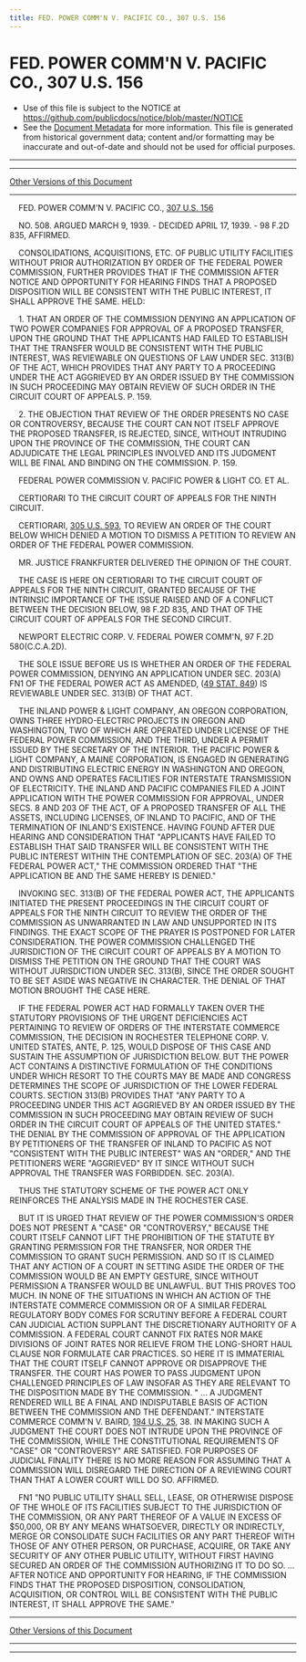 ```yaml
---
title: FED. POWER COMM'N V. PACIFIC CO., 307 U.S. 156
---
```


# FED. POWER COMM'N V. PACIFIC CO., 307 U.S. 156

* Use of this file is subject to the NOTICE at https://github.com/publicdocs/notice/blob/master/NOTICE
* See the [Document Metadata](../../../index.md) for more information.
  This file is generated from historical government data; content and/or formatting may be inaccurate and out-of-date and should not be used for official purposes.

----------
----------

[Other Versions of this Document](https://publicdocs.github.io/go/links?ns=uslm-x&ref=%2Fus%2Fcourts%2Fscotus%2FusReporter%2F307%2F156)

----------

    FED. POWER COMM'N V. PACIFIC CO., [307 U.S. 156][/us/courts/scotus/usReporter/307/156]

    NO. 508.  ARGUED MARCH 9, 1939.  - DECIDED APRIL 17, 1939.  - 98 F.2D 835, AFFIRMED.

    CONSOLIDATIONS, ACQUISITIONS, ETC. OF PUBLIC UTILITY FACILITIES WITHOUT PRIOR AUTHORIZATION BY ORDER OF THE FEDERAL POWER COMMISSION, FURTHER PROVIDES THAT IF THE COMMISSION AFTER NOTICE AND OPPORTUNITY FOR HEARING FINDS THAT A PROPOSED DISPOSITION WILL BE CONSISTENT WITH THE PUBLIC INTEREST, IT SHALL APPROVE THE SAME.  HELD:

    1.  THAT AN ORDER OF THE COMMISSION DENYING AN APPLICATION OF TWO POWER COMPANIES FOR APPROVAL OF A PROPOSED TRANSFER, UPON THE GROUND THAT THE APPLICANTS HAD FAILED TO ESTABLISH THAT THE TRANSFER WOULD BE CONSISTENT WITH THE PUBLIC INTEREST, WAS REVIEWABLE ON QUESTIONS OF LAW UNDER SEC. 313(B) OF THE ACT, WHICH PROVIDES THAT ANY PARTY TO A PROCEEDING UNDER THE ACT AGGRIEVED BY AN ORDER ISSUED BY THE COMMISSION IN SUCH PROCEEDING MAY OBTAIN REVIEW OF SUCH ORDER IN THE CIRCUIT COURT OF APPEALS.  P. 159.

    2.  THE OBJECTION THAT REVIEW OF THE ORDER PRESENTS NO CASE OR CONTROVERSY, BECAUSE THE COURT CAN NOT ITSELF APPROVE THE PROPOSED TRANSFER, IS REJECTED, SINCE, WITHOUT INTRUDING UPON THE PROVINCE OF THE COMMISSION, THE COURT CAN ADJUDICATE THE LEGAL PRINCIPLES INVOLVED AND ITS JUDGMENT WILL BE FINAL AND BINDING ON THE COMMISSION.  P. 159.

    FEDERAL POWER COMMISSION V. PACIFIC POWER & LIGHT CO. ET AL.

    CERTIORARI TO THE CIRCUIT COURT OF APPEALS FOR THE NINTH CIRCUIT.

    CERTIORARI, [305 U.S. 593][/us/courts/scotus/usReporter/305/593], TO REVIEW AN ORDER OF THE COURT BELOW WHICH DENIED A MOTION TO DISMISS A PETITION TO REVIEW AN ORDER OF THE FEDERAL POWER COMMISSION.

    MR. JUSTICE FRANKFURTER DELIVERED THE OPINION OF THE COURT.

    THE CASE IS HERE ON CERTIORARI TO THE CIRCUIT COURT OF APPEALS FOR THE NINTH CIRCUIT, GRANTED BECAUSE OF THE INTRINSIC IMPORTANCE OF THE ISSUE RAISED AND OF A CONFLICT BETWEEN THE DECISION BELOW, 98 F.2D 835, AND THAT OF THE CIRCUIT COURT OF APPEALS FOR THE SECOND CIRCUIT.

    NEWPORT ELECTRIC CORP. V. FEDERAL POWER COMM'N, 97 F.2D 580(C.C.A.2D).

    THE SOLE ISSUE BEFORE US IS WHETHER AN ORDER OF THE FEDERAL POWER COMMISSION, DENYING AN APPLICATION UNDER SEC. 203(A)  FN1  OF THE FEDERAL POWER ACT AS AMENDED, ([49 STAT. 849][/us/stat/49/849]) IS REVIEWABLE UNDER SEC. 313(B) OF THAT ACT.

    THE INLAND POWER & LIGHT COMPANY, AN OREGON CORPORATION, OWNS THREE HYDRO-ELECTRIC PROJECTS IN OREGON AND WASHINGTON, TWO OF WHICH ARE OPERATED UNDER LICENSE OF THE FEDERAL POWER COMMISSION, AND THE THIRD, UNDER A PERMIT ISSUED BY THE SECRETARY OF THE INTERIOR.  THE PACIFIC POWER & LIGHT COMPANY, A MAINE CORPORATION, IS ENGAGED IN GENERATING AND DISTRIBUTING ELECTRIC ENERGY IN WASHINGTON AND OREGON, AND OWNS AND OPERATES FACILITIES FOR INTERSTATE TRANSMISSION OF ELECTRICITY.  THE INLAND AND PACIFIC COMPANIES FILED A JOINT APPLICATION WITH THE POWER COMMISSION FOR APPROVAL, UNDER SECS. 8 AND 203 OF THE ACT, OF A PROPOSED TRANSFER OF ALL THE ASSETS, INCLUDING LICENSES, OF INLAND TO PACIFIC, AND OF THE TERMINATION OF INLAND'S EXISTENCE.  HAVING FOUND AFTER DUE HEARING AND CONSIDERATION THAT "APPLICANTS HAVE FAILED TO ESTABLISH THAT SAID TRANSFER WILL BE CONSISTENT WITH THE PUBLIC INTEREST WITHIN THE CONTEMPLATION OF SEC. 203(A) OF THE FEDERAL POWER ACT," THE COMMISSION ORDERED THAT "THE APPLICATION BE AND THE SAME HEREBY IS DENIED."

    INVOKING SEC. 313(B) OF THE FEDERAL POWER ACT, THE APPLICANTS INITIATED THE PRESENT PROCEEDINGS IN THE CIRCUIT COURT OF APPEALS FOR THE NINTH CIRCUIT TO REVIEW THE ORDER OF THE COMMISSION AS UNWARRANTED IN LAW AND UNSUPPORTED IN ITS FINDINGS.  THE EXACT SCOPE OF THE PRAYER IS POSTPONED FOR LATER CONSIDERATION.  THE POWER COMMISSION CHALLENGED THE JURISDICTION OF THE CIRCUIT COURT OF APPEALS BY A MOTION TO DISMISS THE PETITION ON THE GROUND THAT THE COURT WAS WITHOUT JURISDICTION UNDER SEC. 313(B), SINCE THE ORDER SOUGHT TO BE SET ASIDE WAS NEGATIVE IN CHARACTER.  THE DENIAL OF THAT MOTION BROUGHT THE CASE HERE.

    IF THE FEDERAL POWER ACT HAD FORMALLY TAKEN OVER THE STATUTORY PROVISIONS OF THE URGENT DEFICIENCIES ACT PERTAINING TO REVIEW OF ORDERS OF THE INTERSTATE COMMERCE COMMISSION, THE DECISION IN ROCHESTER TELEPHONE CORP. V. UNITED STATES, ANTE, P. 125, WOULD DISPOSE OF THIS CASE AND SUSTAIN THE ASSUMPTION OF JURISDICTION BELOW.  BUT THE POWER ACT CONTAINS A DISTINCTIVE FORMULATION OF THE CONDITIONS UNDER WHICH RESORT TO THE COURTS MAY BE MADE AND CONGRESS DETERMINES THE SCOPE OF JURISDICTION OF THE LOWER FEDERAL COURTS.  SECTION 313(B) PROVIDES THAT "ANY PARTY TO A PROCEEDING UNDER THIS ACT AGGRIEVED BY AN ORDER ISSUED BY THE COMMISSION IN SUCH PROCEEDING MAY OBTAIN REVIEW OF SUCH ORDER IN THE CIRCUIT COURT OF APPEALS OF THE UNITED STATES."  THE DENIAL BY THE COMMISSION OF APPROVAL OF THE APPLICATION BY PETITIONERS OF THE TRANSFER OF INLAND TO PACIFIC AS NOT "CONSISTENT WITH THE PUBLIC INTEREST" WAS AN "ORDER," AND THE PETITIONERS WERE "AGGRIEVED" BY IT SINCE WITHOUT SUCH APPROVAL THE TRANSFER WAS FORBIDDEN.  SEC. 203(A).

    THUS THE STATUTORY SCHEME OF THE POWER ACT ONLY REINFORCES THE ANALYSIS MADE IN THE ROCHESTER CASE.

    BUT IT IS URGED THAT REVIEW OF THE POWER COMMISSION'S ORDER DOES NOT PRESENT A "CASE" OR "CONTROVERSY," BECAUSE THE COURT ITSELF CANNOT LIFT THE PROHIBITION OF THE STATUTE BY GRANTING PERMISSION FOR THE TRANSFER, NOR ORDER THE COMMISSION TO GRANT SUCH PERMISSION.  AND SO IT IS CLAIMED THAT ANY ACTION OF A COURT IN SETTING ASIDE THE ORDER OF THE COMMISSION WOULD BE AN EMPTY GESTURE, SINCE WITHOUT PERMISSION A TRANSFER WOULD BE UNLAWFUL.  BUT THIS PROVES TOO MUCH.  IN NONE OF THE SITUATIONS IN WHICH AN ACTION OF THE INTERSTATE COMMERCE COMMISSION OR OF A SIMILAR FEDERAL REGULATORY BODY COMES FOR SCRUTINY BEFORE A FEDERAL COURT CAN JUDICIAL ACTION SUPPLANT THE DISCRETIONARY AUTHORITY OF A COMMISSION.  A FEDERAL COURT CANNOT FIX RATES NOR MAKE DIVISIONS OF JOINT RATES NOR RELIEVE FROM THE LONG-SHORT HAUL CLAUSE NOR FORMULATE CAR PRACTICES.  SO HERE IT IS IMMATERIAL THAT THE COURT ITSELF CANNOT APPROVE OR DISAPPROVE THE TRANSFER.  THE COURT HAS POWER TO PASS JUDGMENT UPON CHALLENGED PRINCIPLES OF LAW INSOFAR AS THEY ARE RELEVANT TO THE DISPOSITION MADE BY THE COMMISSION.  "  ...  A JUDGMENT RENDERED WILL BE A FINAL AND INDISPUTABLE BASIS OF ACTION BETWEEN THE COMMISSION AND THE DEFENDANT."  INTERSTATE COMMERCE COMM'N V. BAIRD, [194 U.S. 25][/us/courts/scotus/usReporter/194/25], 38.  IN MAKING SUCH A JUDGMENT THE COURT DOES NOT INTRUDE UPON THE PROVINCE OF THE COMMISSION, WHILE THE CONSTITUTIONAL REQUIREMENTS OF "CASE" OR "CONTROVERSY" ARE SATISFIED.  FOR PURPOSES OF JUDICIAL FINALITY THERE IS NO MORE REASON FOR ASSUMING THAT A COMMISSION WILL DISREGARD THE DIRECTION OF A REVIEWING COURT THAN THAT A LOWER COURT WILL DO SO.  AFFIRMED.

    FN1  "NO PUBLIC UTILITY SHALL SELL, LEASE, OR OTHERWISE DISPOSE OF THE WHOLE OF ITS FACILITIES SUBJECT TO THE JURISDICTION OF THE COMMISSION, OR ANY PART THEREOF OF A VALUE IN EXCESS OF $50,000, OR BY ANY MEANS WHATSOEVER, DIRECTLY OR INDIRECTLY, MERGE OR CONSOLIDATE SUCH FACILITIES OR ANY PART THEREOF WITH THOSE OF ANY OTHER PERSON, OR PURCHASE, ACQUIRE, OR TAKE ANY SECURITY OF ANY OTHER PUBLIC UTILITY, WITHOUT FIRST HAVING SECURED AN ORDER OF THE COMMISSION AUTHORIZING IT TO DO SO.  ...  AFTER NOTICE AND OPPORTUNITY FOR HEARING, IF THE COMMISSION FINDS THAT THE PROPOSED DISPOSITION, CONSOLIDATION, ACQUISITION, OR CONTROL WILL BE CONSISTENT WITH THE PUBLIC INTEREST, IT SHALL APPROVE THE SAME."

----------

[Other Versions of this Document](https://publicdocs.github.io/go/links?ns=uslm-x&ref=%2Fus%2Fcourts%2Fscotus%2FusReporter%2F307%2F156)

----------
----------

[/us/courts/scotus/usReporter/307/156]: https://publicdocs.github.io/go/links?ns=uslm-x&ref=%2Fus%2Fcourts%2Fscotus%2FusReporter%2F307%2F156
[/us/courts/scotus/usReporter/305/593]: https://publicdocs.github.io/go/links?ns=uslm-x&ref=%2Fus%2Fcourts%2Fscotus%2FusReporter%2F305%2F593
[/us/stat/49/849]: https://publicdocs.github.io/go/links?ns=uslm&ref=%2Fus%2Fstat%2F49%2F849
[/us/courts/scotus/usReporter/194/25]: https://publicdocs.github.io/go/links?ns=uslm-x&ref=%2Fus%2Fcourts%2Fscotus%2FusReporter%2F194%2F25


